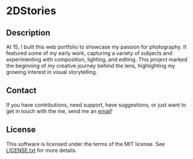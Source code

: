 # 2DStories

## Description

At 15, I built this web portfolio to showcase my passion for photography. It featured some of my early work, capturing a variety of subjects and experimenting with composition, lighting, and editing.
This project marked the beginning of my creative journey behind the lens, highlighting my growing interest in visual storytelling.

## Contact

If you have contributions, need support, have suggestions, or just want to get in touch with the me, send me an [email](mailto:picamirko02@gmail.com)!

## License

This software is licensed under the terms of the MIT license.
See [LICENSE.txt](LICENSE.txt) for more details.
